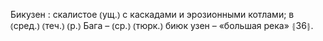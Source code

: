 ---
---

Бикузен
: скалистое ⦅ущ.⦆ с каскадами и эрозионными котлами; в ⦅сред.⦆ ⦅теч.⦆ ⦅р.⦆ Бага – ⦅ср.⦆ ⦅тюрк.⦆ биюк узен – «большая река» ⦃З6⦄.
